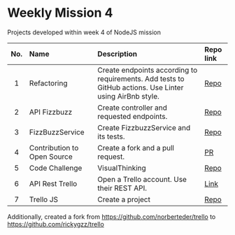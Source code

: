 # Weekly Mission 4

Projects developed within week 4 of NodeJS mission

| No. | Name | Description | Repo link |
|:---:|:---- |:----------- |:--------- |
| 1 | Refactoring | Create endpoints according to requirements. Add tests to GitHub actions. Use Linter using AirBnb style. | [Repo](1_refactoring_fizzbuzz/) |
| 2 | API Fizzbuzz | Create controller and requested endpoints.| [Repo](https://github.com/rickygzz/fizzbuzz/) |
| 3 | FizzBuzzService  | Create FizzbuzzService and its tests.| [Repo](https://github.com/rickygzz/fizzbuzz/) |
| 4 | Contribution to Open Source | Create a fork and a pull request. | [PR](https://github.com/visualpartnership/fizzbuzz/pull/111) |
| 5 | Code Challenge | VisualThinking | [Repo](https://github.com/rickygzz/visualthinking) |
| 6 | API Rest Trello | Open a Trello account. Use their REST API. | [Link](6_API_Rest_Trello/README.md) |
| 7 | Trello JS | Create a project | [Repo](7_TrelloJS/) |

Additionally, created a fork from https://github.com/norberteder/trello to https://github.com/rickygzz/trello
